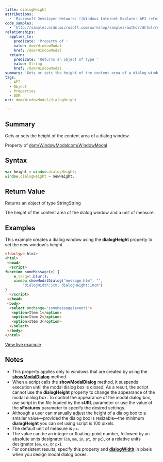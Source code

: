 ```yaml
---
title: dialogHeight
attributions:
  - 'Microsoft Developer Network: [[Windows Internet Explorer API reference](http://msdn.microsoft.com/en-us/library/ie/hh828809%28v=vs.85%29.aspx) Article]'
code_samples:
  - 'http://samples.msdn.microsoft.com/workshop/samples/author/dhtml/refs/dialogHeight.htm'
relationships:
  applies_to:
    predicate: 'Property of '
    value: dom/WindowModal
    href: /dom/WindowModal
  return:
    predicate: 'Returns an object of type '
    value: String
    href: /dom/WindowModal
summary: 'Gets or sets the height of the content area of a dialog window.'
tags:
  - API
  - Object
  - Properties
  - DOM
uri: dom/WindowModal/dialogHeight

---
```

## Summary

Gets or sets the height of the content area of a dialog window.

Property of [dom/WindowModal](/dom/WindowModal)[dom/WindowModal](/dom/WindowModal)

## Syntax

``` js
var height = window.dialogHeight;
window.dialogHeight = newHeight;
```

## Return Value

Returns an object of type StringString

The height of the content area of the dialog window and a unit of measure.

## Examples

This example creates a dialog window using the **dialogHeight** property to set the new window's height.

``` html
<!doctype html>
<html>
 <head>
  <script>
function someMessage(e) {
    e.target.blur();
    window.showModalDialog("message.htm", "",
        "dialogWidth:5cm; dialogHeight:10cm")
}
  </script>
 </head>
 <body>
  <select onchange="someMessage(event)">
   <option>Item 1</option>
   <option>Item 2</option>
   <option>Item 3</option>
  </select>
 </body>
</html>
```

[View live example](http://samples.msdn.microsoft.com/workshop/samples/author/dhtml/refs/dialogHeight.htm)

## Notes

-   This property applies only to windows that are created by using the [**showModalDialog**](/dom/Window/showModalDialog) method.
-   When a script calls the **showModalDialog** method, it suspends execution until the modal dialog box is closed. As a result, the script cannot use the **dialogHeight** property to change the appearance of the modal dialog box. To control the appearance of the modal dialog box, use script in the file loaded by the **sURL** parameter or use the value of the **sFeatures** parameter to specify the desired settings.
-   Although a user can manually adjust the height of a dialog box to a smaller value—provided the dialog box is resizable—the minimum **dialogHeight** you can set using script is 100 pixels.
-   The default unit of measure is `px`.
-   The value can be an integer or floating-point number, followed by an absolute units designator (`cm`, `mm`, `in`, `pt`, or `pc`), or a relative units designator (`em`, `ex`, or `px`).
-   For consistent results, specify this property and [**dialogWidth**](/dom/WindowModal/dialogWidth) in pixels when you design modal dialog boxes.
